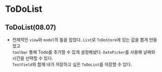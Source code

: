 # ToDoList

## ToDoList(08.07)


- 전체적인 `view`와 `model`의 틀을 잡았다.
`List`로 `ToDoStore`에 있는 값을 뽑게 만들었고
<br/>`toolbar` 통해 Todo를 추가할 수 있게 설정해놨다. 
`DatePicker`를 사용해 날짜와 시간을 선택할 수 있다.
<br/>`TextField`와 함께 내가 저장하고 싶은 `ToDoList`를 저장할 수 있다.
